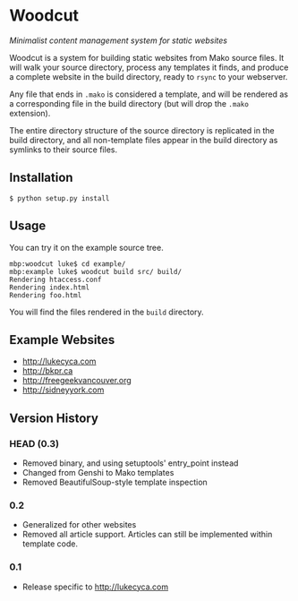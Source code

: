 # Woodcut #
*Minimalist content management system for static websites*

Woodcut is a system for building static websites from Mako source files.  It will walk your source directory, process any templates it finds, and produce a complete website in the build directory, ready to `rsync` to your webserver.

Any file that ends in `.mako` is considered a template, and will be rendered as a corresponding file in the build directory (but will drop the `.mako` extension).

The entire directory structure of the source directory is replicated in the build directory, and all non-template files appear in the build directory as symlinks to their source files.

## Installation ##

    $ python setup.py install

## Usage ##
You can try it on the example source tree.

    mbp:woodcut luke$ cd example/
    mbp:example luke$ woodcut build src/ build/
    Rendering htaccess.conf
    Rendering index.html
    Rendering foo.html

You will find the files rendered in the `build` directory.

## Example Websites ##
* <http://lukecyca.com>
* <http://bkpr.ca>
* <http://freegeekvancouver.org>
* <http://sidneyyork.com>

## Version History ##

### HEAD (0.3) ###

* Removed binary, and using setuptools' entry_point instead
* Changed from Genshi to Mako templates
* Removed BeautifulSoup-style template inspection

### 0.2 ###
* Generalized for other websites
* Removed all article support.  Articles can still be implemented within template code.

### 0.1 ###
* Release specific to http://lukecyca.com

